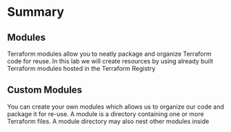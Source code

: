 # Summary

## Modules

Terraform modules allow you to neatly package and organize Terraform code for reuse. In this lab we will create resources by using already built Terraform modules hosted in the Terraform Registry

## Custom Modules

You can create your own modules which allows us to organize our code and package it for re-use.
A module is a directory containing one or more Terraform files. A module directory may also nest other modules inside
